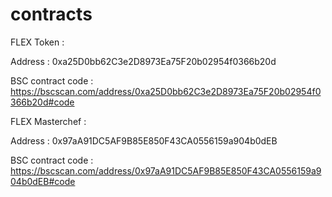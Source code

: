 # contracts

FLEX Token : 

Address : 0xa25D0bb62C3e2D8973Ea75F20b02954f0366b20d

BSC contract code : https://bscscan.com/address/0xa25D0bb62C3e2D8973Ea75F20b02954f0366b20d#code

FLEX Masterchef : 

Address : 0x97aA91DC5AF9B85E850F43CA0556159a904b0dEB

BSC contract code : https://bscscan.com/address/0x97aA91DC5AF9B85E850F43CA0556159a904b0dEB#code


